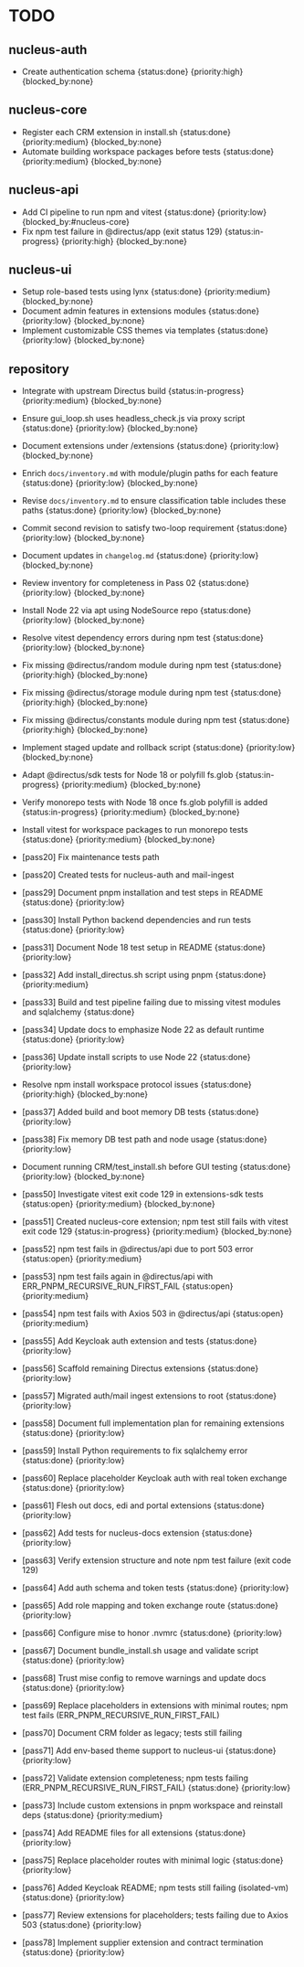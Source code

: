 # TODO

## nucleus-auth
- Create authentication schema {status:done} {priority:high} {blocked_by:none}

## nucleus-core
- Register each CRM extension in install.sh {status:done} {priority:medium} {blocked_by:none}
 - Automate building workspace packages before tests {status:done} {priority:medium} {blocked_by:none}

## nucleus-api
- Add CI pipeline to run npm and vitest {status:done} {priority:low} {blocked_by:#nucleus-core}
- Fix npm test failure in @directus/app (exit status 129) {status:in-progress} {priority:high} {blocked_by:none}

## nucleus-ui
- Setup role-based tests using lynx {status:done} {priority:medium} {blocked_by:none}
- Document admin features in extensions modules {status:done} {priority:low} {blocked_by:none}
- Implement customizable CSS themes via templates {status:done} {priority:low} {blocked_by:none}

## repository
- Integrate with upstream Directus build {status:in-progress} {priority:medium} {blocked_by:none}
 - Ensure gui_loop.sh uses headless_check.js via proxy script {status:done} {priority:low} {blocked_by:none}
- Document extensions under /extensions {status:done} {priority:low} {blocked_by:none}
- Enrich `docs/inventory.md` with module/plugin paths for each feature {status:done} {priority:low} {blocked_by:none}
- Revise `docs/inventory.md` to ensure classification table includes these paths {status:done} {priority:low} {blocked_by:none}
- Commit second revision to satisfy two-loop requirement {status:done} {priority:low} {blocked_by:none}
- Document updates in `changelog.md` {status:done} {priority:low} {blocked_by:none}
- Review inventory for completeness in Pass 02 {status:done} {priority:low} {blocked_by:none}
- Install Node 22 via apt using NodeSource repo {status:done} {priority:low} {blocked_by:none}
- Resolve vitest dependency errors during npm test {status:done} {priority:low} {blocked_by:none}
- Fix missing @directus/random module during npm test {status:done} {priority:high} {blocked_by:none}
- Fix missing @directus/storage module during npm test {status:done} {priority:high} {blocked_by:none}
- Fix missing @directus/constants module during npm test {status:done} {priority:high} {blocked_by:none}
- Implement staged update and rollback script {status:done} {priority:low} {blocked_by:none}
- Adapt @directus/sdk tests for Node 18 or polyfill fs.glob {status:in-progress} {priority:medium} {blocked_by:none}
- Verify monorepo tests with Node 18 once fs.glob polyfill is added {status:in-progress} {priority:medium} {blocked_by:none}
- Install vitest for workspace packages to run monorepo tests {status:done} {priority:medium} {blocked_by:none}
- [pass20] Fix maintenance tests path
- [pass20] Created tests for nucleus-auth and mail-ingest
- [pass29] Document pnpm installation and test steps in README {status:done} {priority:low}
- [pass30] Install Python backend dependencies and run tests {status:done} {priority:low}
- [pass31] Document Node 18 test setup in README {status:done} {priority:low}
- [pass32] Add install_directus.sh script using pnpm {status:done} {priority:medium}
- [pass33] Build and test pipeline failing due to missing vitest modules and sqlalchemy {status:done}
- [pass34] Update docs to emphasize Node 22 as default runtime {status:done} {priority:low}
- [pass36] Update install scripts to use Node 22 {status:done} {priority:low}
 - Resolve npm install workspace protocol issues {status:done} {priority:high} {blocked_by:none}
- [pass37] Added build and boot memory DB tests {status:done} {priority:low}
- [pass38] Fix memory DB test path and node usage {status:done} {priority:low}
- Document running CRM/test_install.sh before GUI testing {status:done} {priority:low} {blocked_by:none}
- [pass50] Investigate vitest exit code 129 in extensions-sdk tests {status:open} {priority:medium} {blocked_by:none}
- [pass51] Created nucleus-core extension; npm test still fails with vitest exit code 129 {status:in-progress} {priority:medium} {blocked_by:none}

- [pass52] npm test fails in @directus/api due to port 503 error {status:open} {priority:medium}

- [pass53] npm test fails again in @directus/api with ERR_PNPM_RECURSIVE_RUN_FIRST_FAIL {status:open} {priority:medium}

- [pass54] npm test fails with Axios 503 in @directus/api {status:open} {priority:medium}
- [pass55] Add Keycloak auth extension and tests {status:done} {priority:low}
- [pass56] Scaffold remaining Directus extensions {status:done} {priority:low}
- [pass57] Migrated auth/mail ingest extensions to root {status:done} {priority:low}
- [pass58] Document full implementation plan for remaining extensions {status:done} {priority:low}
- [pass59] Install Python requirements to fix sqlalchemy error {status:done} {priority:low}
- [pass60] Replace placeholder Keycloak auth with real token exchange {status:done} {priority:low}
- [pass61] Flesh out docs, edi and portal extensions {status:done} {priority:low}

- [pass62] Add tests for nucleus-docs extension {status:done} {priority:low}
- [pass63] Verify extension structure and note npm test failure (exit code 129)
- [pass64] Add auth schema and token tests {status:done} {priority:low}
- [pass65] Add role mapping and token exchange route {status:done} {priority:low}
- [pass66] Configure mise to honor .nvmrc {status:done} {priority:low}
- [pass67] Document bundle_install.sh usage and validate script {status:done} {priority:low}
- [pass68] Trust mise config to remove warnings and update docs {status:done} {priority:low}
- [pass69] Replace placeholders in extensions with minimal routes; npm test fails (ERR_PNPM_RECURSIVE_RUN_FIRST_FAIL)
- [pass70] Document CRM folder as legacy; tests still failing
- [pass71] Add env-based theme support to nucleus-ui {status:done} {priority:low}
- [pass72] Validate extension completeness; npm tests failing (ERR_PNPM_RECURSIVE_RUN_FIRST_FAIL) {status:done} {priority:low}
- [pass73] Include custom extensions in pnpm workspace and reinstall deps {status:done} {priority:medium}
- [pass74] Add README files for all extensions {status:done} {priority:low}
- [pass75] Replace placeholder routes with minimal logic {status:done} {priority:low}
- [pass76] Added Keycloak README; npm tests still failing (isolated-vm) {status:done} {priority:low}
- [pass77] Review extensions for placeholders; tests failing due to Axios 503 {status:done} {priority:low}
- [pass78] Implement supplier extension and contract termination {status:done} {priority:low}
